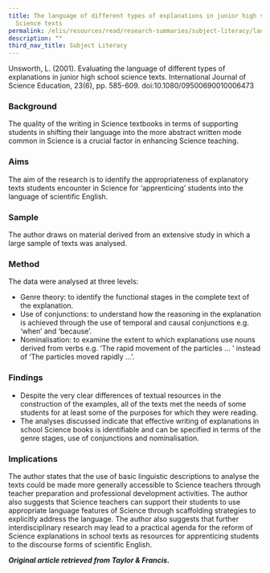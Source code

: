 ```yaml
---
title: The language of different types of explanations in junior high school
  Science texts
permalink: /elis/resources/read/research-summaries/subject-literacy/language-of-different-types-of-explanations/
description: ""
third_nav_title: Subject Literacy
---
```

Unsworth, L. (2001). Evaluating the language of different types of explanations in junior high school science texts. International Journal of Science Education, 23(6), pp. 585-609. doi:10.1080/09500690010006473

### Background

The quality of the writing in Science textbooks in terms of supporting students in shifting their language into the more abstract written mode common in Science is a crucial factor in enhancing Science teaching.

### Aims

The aim of the research is to identify the appropriateness of explanatory texts students encounter in Science for ‘apprenticing’ students into the language of scientific English.

### Sample

The author draws on material derived from an extensive study in which a large sample of texts was analysed.

### Method

The data were analysed at three levels:

*   Genre theory: to identify the functional stages in the complete text of the explanation.
*   Use of conjunctions: to understand how the reasoning in the explanation is achieved through the use of temporal and causal conjunctions e.g. ‘when’ and ‘because’.
*   Nominalisation: to examine the extent to which explanations use nouns derived from verbs e.g. ‘The rapid movement of the particles … ’ instead of ‘The particles moved rapidly …’.

### Findings

*   Despite the very clear differences of textual resources in the construction of the examples, all of the texts met the needs of some students for at least some of the purposes for which they were reading.
*   The analyses discussed indicate that effective writing of explanations in school Science books is identifiable and can be specified in terms of the genre stages, use of conjunctions and nominalisation.

### Implications

The author states that the use of basic linguistic descriptions to analyse the texts could be made more generally accessible to Science teachers through teacher preparation and professional development activities. The author also suggests that Science teachers can support their students to use appropriate language features of Science through scaffolding strategies to explicitly address the language. The author also suggests that further interdisciplinary research may lead to a practical agenda for the reform of Science explanations in school texts as resources for apprenticing students to the discourse forms of scientific English.


_**Original article retrieved from Taylor & Francis.**_  

